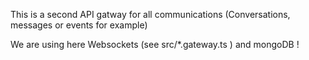 This is a second API gatway for all communications (Conversations, messages or events for example)

We are using here Websockets (see src/\*.gateway.ts ) and mongoDB !
